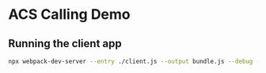 # ACS Calling Demo

## Running the client app

```bash
npx webpack-dev-server --entry ./client.js --output bundle.js --debug --devtool inline-source-map
```